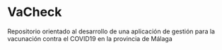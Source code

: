 # VaCheck
Repositorio orientado al desarrollo de una aplicación de gestión para la vacunación contra el COVID19 en la provincia de Málaga
